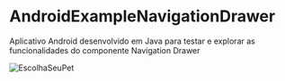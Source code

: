 # AndroidExampleNavigationDrawer
Aplicativo Android desenvolvido em Java para testar e explorar as funcionalidades do componente Navigation Drawer

![EscolhaSeuPet](https://user-images.githubusercontent.com/45218570/96282860-a530d100-0fb1-11eb-9a07-dc9acf3be44a.gif)

